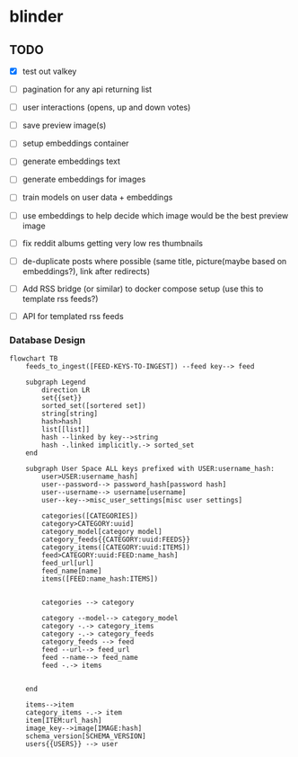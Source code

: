 # blinder


## TODO
- [x] test out valkey
- [ ] pagination for any api returning list
- [ ] user interactions (opens, up and down votes)
- [ ] save preview image(s)
- [ ] setup embeddings container
- [ ] generate embeddings text
- [ ] generate embeddings for images
- [ ] train models on user data + embeddings
- [ ] use embeddings to help decide which image would be the best preview image
- [ ] fix reddit albums getting very low res thumbnails
- [ ] de-duplicate posts where possible (same title, picture(maybe based on embeddings?), link after redirects)
- [ ] Add RSS bridge (or similar) to docker compose setup (use this to template rss feeds?)
- [ ] API for templated rss feeds



### Database Design

```mermaid
flowchart TB
    feeds_to_ingest([FEED-KEYS-TO-INGEST]) --feed key--> feed

    subgraph Legend
        direction LR
        set{{set}}
        sorted_set([sortered set])
        string[string]
        hash>hash]
        list[[list]]
        hash --linked by key-->string
        hash -.linked implicitly.-> sorted_set
    end

    subgraph User Space ALL keys prefixed with USER:username_hash:
        user>USER:username_hash]
        user--password--> password_hash[password hash]
        user--username--> username[username]
        user--key-->misc_user_settings[misc user settings]

        categories([CATEGORIES])
        category>CATEGORY:uuid]
        category_model[category model]
        category_feeds{{CATEGORY:uuid:FEEDS}}
        category_items([CATEGORY:uuid:ITEMS])
        feed>CATEGORY:uuid:FEED:name_hash]
        feed_url[url]
        feed_name[name]
        items([FEED:name_hash:ITEMS])


        categories --> category

        category --model--> category_model
        category -.-> category_items
        category -.-> category_feeds
        category_feeds --> feed
        feed --url--> feed_url
        feed --name--> feed_name
        feed -.-> items


    end

    items-->item
    category_items -.-> item
    item[ITEM:url_hash]
    image_key-->image[IMAGE:hash]
    schema_version[SCHEMA_VERSION]
    users{{USERS}} --> user

```
